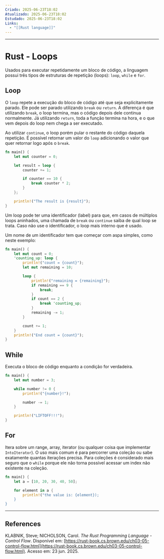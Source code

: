 ```yaml
---
Criado: 2025-06-23T18:02
Atualizado: 2025-06-23T18:02
Estudado: 2025-06-23T18:02
Links:
  - "[[Rust language]]"
---
```

---
# Rust - Loops

Usados para executar repetidamente um bloco de código, a linguagem possui três tipos de estruturas de repetição (loops): `loop`, `while` e `for`.

## Loop

O `loop` repete a execução do bloco de código até que seja explicitamente parado. Ele pode ser parado utilizando `break` ou `return`. A diferença é que utilizando `break`, o loop termina, mas o código depois dele continua normalmente. Já utilizando  `return`, toda a função termina na hora, e o que vem depois do loop nem chega a ser executado.

Ao utilizar `continue`,  o loop porém pular o restante do código daquela repetição. É possível retornar um valor do `loop` adicionando o valor que quer retornar logo após o `break`.

```rust
fn main() {
    let mut counter = 0;

    let result = loop {
        counter += 1;

        if counter == 10 {
            break counter * 2;
        }
    };

    println!("The result is {result}");
}
```

Um loop pode ter uma identificador (label) para que, em casos de múltiplos loops aninhados, uma chamada de `break` ou `continue` saiba de qual loop se trata. Caso não use o identificador, o loop mais interno que é usado.

Um nome de um identificador tem que começar com aspa simples, como neste exemplo: 

```rust
fn main() {
    let mut count = 0;
    'counting_up: loop {
        println!("count = {count}");
        let mut remaining = 10;

        loop {
            println!("remaining = {remaining}");
            if remaining == 9 {
                break;
            }
            if count == 2 {
                break 'counting_up;
            }
            remaining -= 1;
        }

        count += 1;
    }
    println!("End count = {count}");
}
```

## While

Executa o bloco de código enquanto a condição for verdadeira.

```rust
fn main() {
    let mut number = 3;

    while number != 0 {
        println!("{number}!");

        number -= 1;
    }

    println!("LIFTOFF!!!");
}
```

## For

Itera sobre um range, array, iterator (ou qualquer coisa que implementar `IntoIterator`). O uso mais comum é para percorrer uma coleção ou sabe exatamente quantas iterações precisa. Para coleções é considerado mais seguro que o `while` porque ele não torna possível acessar um index não existente na coleção.

```rust
fn main() {
	let a = [10, 20, 30, 40, 50];

	for element in a {
		println!("the value is: {element});
	}
}
```

---
## References

KLABNIK, Steve; NICHOLSON, Carol. _The Rust Programming Language - Control Flow_. Disponível em: [https://rust-book.cs.brown.edu/ch03-05-control-flow.html](https://rust-book.cs.brown.edu/ch03-05-control-flow.html). Acesso em: 23 jun. 2025.